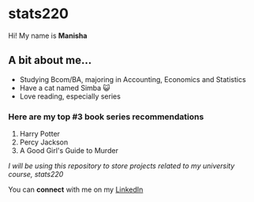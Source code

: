# stats220

Hi! My name is **Manisha**

## A bit about me...
* Studying Bcom/BA, majoring in Accounting, Economics and Statistics
* Have a cat named Simba 😺
* Love reading, especially series

### Here are my top #3 book series recommendations
1. Harry Potter
2. Percy Jackson
3. A Good Girl's Guide to Murder

*I will be using this repository to store projects related to my university course, stats220*

You can **connect** with me on my [LinkedIn](https://www.linkedin.com/in/manisha-nanthakumar-09888a176/)
